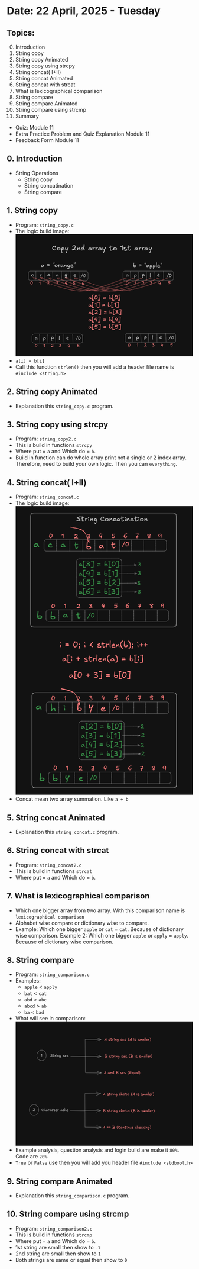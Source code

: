 # Date: 22 April, 2025 - Tuesday

## Topics:
0. Introduction
1. String copy
2. String copy Animated
3. String copy using strcpy
4. String concat( I+II)
5. String concat Animated
6. String concat with strcat
7. What is lexicographical comparison
8. String compare
9. String compare Animated
10. String compare using strcmp
11. Summary
- Quiz: Module 11
- Extra Practice Problem and Quiz Explanation Module 11
- Feedback Form Module 11

## 0. Introduction
- String Operations
    - String copy
    - String concatination
    - String compare

## 1. String copy
- Program: `string_copy.c`
- The logic build image:
    ![Draw 1](./images/draw.png)
- `a[i] = b[i]`
- Call this function `strlen()` then you will add a header file name is `#include <string.h>`

## 2. String copy Animated
- Explanation this `string_copy.c` program.

## 3. String copy using strcpy
- Program: `string_copy2.c`
- This is build in functions `strcpy`
- Where put = `a` and Which do = `b`.
- Build in function can do whole array print not a single or 2 index array. Therefore, need to build your own logic. Then you can `everything`.

## 4. String concat( I+II)
- Program: `string_concat.c`
- The logic build image:
    ![Draw 1](./images/draw2.png)
- Concat mean two array summation. Like `a + b`

## 5. String concat Animated
- Explanation this `string_concat.c` program.

## 6. String concat with strcat
- Program: `string_concat2.c`
- This is build in functions `strcat`
- Where put = `a` and Which do = `b`.

## 7. What is lexicographical comparison
- Which one bigger array from two array. With this comparison name is `lexicographical comparison`
- Alphabet wise compare or dictionary wise to compare.
- Example: Which one bigger `apple` or `cat` = `cat`. Because of dictionary wise comparison.
Example 2: Which one bigger `apple` or `apply` = `apply`. Because of dictionary wise comparison.

## 8. String compare
- Program: `string_comparison.c`
- Examples:
    - `apple` < `apply`
    - `bat` < `cat`
    - `abd` > `abc`
    - `abcd` > `ab`
    - `ba` < `bad`
- What will see in comparison:
    ![draw 3 image](./images/draw3.png)
- Example analysis, question analysis and login build are make it `80%`. Code are `20%`.
- `True` or `False` use then you will add you header file `#include <stdbool.h>`

## 9. String compare Animated
- Explanation this `string_comparison.c` program.

## 10. String compare using strcmp
- Program: `string_comparison2.c`
- This is build in functions `strcmp`
- Where put = `a` and Which do = `b`.
- 1st string are small then show to `-1`
- 2nd string are small then show to `1`
- Both strings are same or equal then show to `0`
